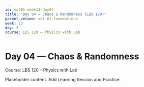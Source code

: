 ```yaml
---
id: vol01-week13-day04
title: "Day 04 — Chaos & Randomness (LBS 120)"
parent_volume: vol-01-foundations
week: 13
day: 4
course: LBS 120 – Physics with Lab
---
```


# Day 04 — Chaos & Randomness
Course: LBS 120 – Physics with Lab

Placeholder content. Add Learning Session and Practice.

